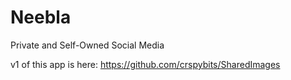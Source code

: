 # Neebla
Private and Self-Owned Social Media

v1 of this app is here: https://github.com/crspybits/SharedImages
